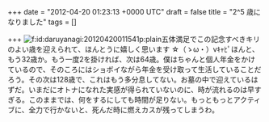 
+++
date = "2012-04-20 01:23:13 +0000 UTC"
draft = false
title = "2^5 歳になりました"
tags = []

+++
<img src="http://cdn-ak.f.st-hatena.com/images/fotolife/d/daruyanagi/20120420/20120420011541.png" alt="f:id:daruyanagi:20120420011541p:plain" title="f:id:daruyanagi:20120420011541p:plain" class="hatena-fotolife"/>五体満足でこの記念すべきキリのよい歳を迎えられて、ほんとうに嬉しく思います ☆（ゝω・）vｷｬﾋﾟほんと、もう32歳か。もう一度2を掛ければ、次は64歳。僕はちゃんと個人年金をかけているので、そのころにはショボイながら年金を受け取って生活していることだろう。その次は128歳で、これはもう多分息してない。お墓の中で迎えているはずだ。いまだにオトナになれた実感が得られていないのに、時が流れるのは早すぎる。このままでは、何をするにしても時間が足りない。もっともっとアクティブに、全力で行かないと、死んだ時に燃えカスが残ってしまうわ。



